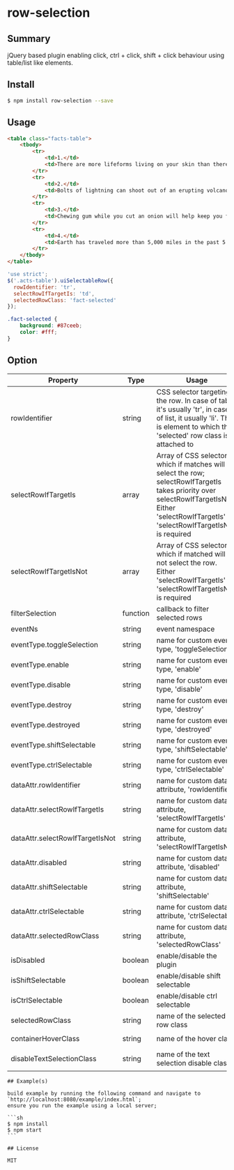 # row-selection

## Summary

jQuery based plugin enabling click, ctrl + click, shift + click behaviour using table/list like elements.

## Install

```sh
$ npm install row-selection --save
```

## Usage
```html
<table class="facts-table">
    <tbody>
        <tr>
            <td>1.</td>
            <td>There are more lifeforms living on your skin than there are people on the planet.</td>
        </tr>
        <tr>
            <td>2.</td>
            <td>Bolts of lightning can shoot out of an erupting volcano.</td>
        </tr>
        <tr>
            <td>3.</td>
            <td>Chewing gum while you cut an onion will help keep you from crying.</td>
        </tr>
        <tr>
            <td>4.</td>
            <td>Earth has traveled more than 5,000 miles in the past 5 minutes.</td>
        </tr>
    </tbody>
</table>
```

```javascript
'use strict';
$('.acts-table').uiSelectableRow({
  rowIdentifier: 'tr',
  selectRowIfTargetIs: 'td',
  selectedRowClass: 'fact-selected'
});
```

```CSS
.fact-selected {
    background: #87ceeb;
    color: #fff;
}
```
## Option

|Property|Type|Usage|Default|Required|
|---|---|---|---|---|
|rowIdentifier|string|CSS selector targeting the row. In case of table, it's usually 'tr', in case of list, it usually 'li'. This is element to which the 'selected' row class is attached to|```tbody tr```|yes|
|selectRowIfTargetIs|array|Array of CSS selector, which if matches will select the row; selectRowIfTargetIs takes priority over selectRowIfTargetIsNot. Either 'selectRowIfTargetIs' or 'selectRowIfTargetIsNot' is required|```[]```|yes|
|selectRowIfTargetIsNot|array|Array of CSS selector, which if matched will not select the row. Either 'selectRowIfTargetIs' or 'selectRowIfTargetIsNot' is required|```[]```|yes|
|filterSelection|function|callback to filter selected rows||optional|
|eventNs|string|event namespace|```uiSelectableRow```|optional|
|eventType.toggleSelection|string|name for custom event type, 'toggleSelection'|```toggle-selection```|optional|
|eventType.enable|string|name for custom event type, 'enable'|```enable```|optional|
|eventType.disable|string|name for custom event type, 'disable'|```disable```|optional|
|eventType.destroy|string|name for custom event type, 'destroy'|```destroy```|optional|
|eventType.destroyed|string|name for custom event type, 'destroyed'|```destroyed```|optional|
|eventType.shiftSelectable|string|name for custom event type, 'shiftSelectable'|```shift-selectable```|optional|
|eventType.ctrlSelectable|string|name for custom event type, 'ctrlSelectable'|```ctrl-selectable```|optional|
|dataAttr.rowIdentifier|string|name for custom data attribute, 'rowIdentifier'|```data-row-identifier```|optional|
|dataAttr.selectRowIfTargetIs|string|name for custom data attribute, 'selectRowIfTargetIs'|```data-select-row-if-target-is```|optional|
|dataAttr.selectRowIfTargetIsNot|string|name for custom data attribute, 'selectRowIfTargetIsNot'|```data-select-row-if-target-is-not```|optional|
|dataAttr.disabled|string|name for custom data attribute, 'disabled'|```data-disabled```|optional|
|dataAttr.shiftSelectable|string|name for custom data attribute, 'shiftSelectable'|```data-shift-selectable```|optional|
|dataAttr.ctrlSelectable|string|name for custom data attribute, 'ctrlSelectable'|```data-ctrl-selectable```|optional|
|dataAttr.selectedRowClass|string|name for custom data attribute, 'selectedRowClass'|```data-selected-class```|optional|
|isDisabled|boolean|enable/disable the plugin|```false```|optional|
|isShiftSelectable|boolean|enable/disable shift selectable|```true```|optional|
|isCtrlSelectable|boolean|enable/disable ctrl selectable|```true```|optional|
|selectedRowClass|string|name of the selected row class|```ui-selectable-row-selected```|optional|
|containerHoverClass|string|name of the hover class|```ui-selectable-row-hover```|optional|
|disableTextSelectionClass|string|name of the text selection disable class|```ui-selectable-row-disable-text-selection```|optional|

````
## Example(s)

build example by running the following command and navigate to `http://localhost:8080/example/index.html`;
ensure you run the example using a local server;

```sh
$ npm install
$ npm start
```

## License

MIT
